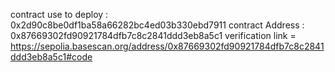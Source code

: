 contract use to deploy : 0x2d90c8be0df1ba58a66282bc4ed03b330ebd7911
contract Address :  0x87669302fd90921784dfb7c8c2841ddd3eb8a5c1
 verification link = https://sepolia.basescan.org/address/0x87669302fd90921784dfb7c8c2841ddd3eb8a5c1#code
